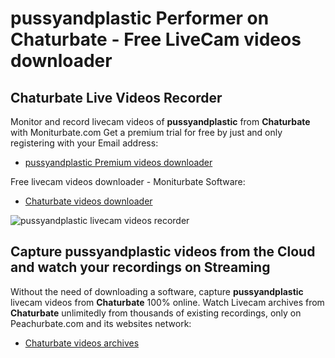 # pussyandplastic Performer on Chaturbate - Free LiveCam videos downloader

## Chaturbate Live Videos Recorder

Monitor and record livecam videos of **pussyandplastic** from **Chaturbate** with Moniturbate.com
Get a premium trial for free by just and only registering with your Email address:
* [pussyandplastic Premium videos downloader](https://moniturbate.com/request-demo-licence-key.html)

Free livecam videos downloader - Moniturbate Software:
* [Chaturbate videos downloader](https://moniturbate.com/moniturbate-download-software.html)

![pussyandplastic livecam videos recorder](https://peachurnet.com/templates/moniturbate-software.png)


## Capture pussyandplastic videos from the Cloud and watch your recordings on Streaming

Without the need of downloading a software, capture **pussyandplastic** livecam videos from **Chaturbate** 100% online.
Watch Livecam archives from **Chaturbate** unlimitedly from thousands of existing recordings, only on Peachurbate.com and its websites network:
* [Chaturbate videos archives](https://peachurnet.com/)